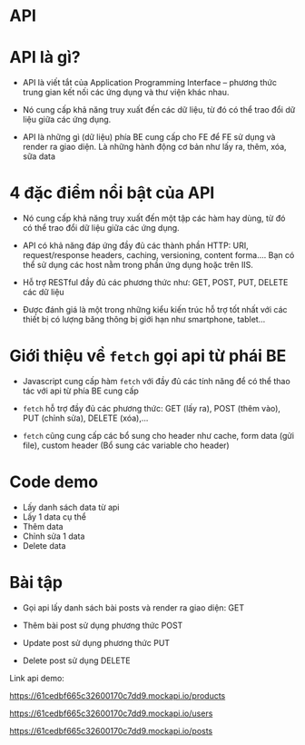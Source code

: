 # API

# API là gì?

- API là viết tắt của Application Programming Interface – phương thức trung gian kết nối các ứng dụng và thư viện khác nhau.

- Nó cung cấp khả năng truy xuất đến các dữ liệu, từ đó có thể trao đổi dữ liệu giữa các ứng dụng.

- API là những gì (dữ liệu) phía BE cung cấp cho FE để FE sử dụng và render ra giao diện. Là những hành động cơ bản như lấy ra, thêm, xóa, sữa data

# 4 đặc điểm nổi bật của API

- Nó cung cấp khả năng truy xuất đến một tập các hàm hay dùng, từ đó có thể trao đổi dữ liệu giữa các ứng dụng.

- API có khả năng đáp ứng đầy đủ các thành phần HTTP: URI, request/response headers, caching, versioning, content forma…. Bạn có thể sử dụng các host nằm trong phần ứng dụng hoặc trên IIS.

- Hỗ trợ RESTful đầy đủ các phương thức như: GET, POST, PUT, DELETE các dữ liệu

- Được đánh giá là một trong những kiểu kiến trúc hỗ trợ tốt nhất với các thiết bị có lượng băng thông bị giới hạn như smartphone, tablet…

# Giới thiệu về `fetch` gọi api từ phái BE

- Javascript cung cấp hàm `fetch` với đầy đủ các tính năng để có thể thao tác với api từ phía BE cung cấp

- `fetch` hỗ trợ đầy đủ các phương thức: GET (lấy ra), POST (thêm vào), PUT (chỉnh sửa), DELETE (xóa),...

- `fetch` cũng cung cấp các bổ sung cho header như cache, form data (gửi file), custom header (Bổ sung các variable cho header)

# Code demo

- Lấy danh sách data từ api
- Lấy 1 data cụ thể
- Thêm data
- Chỉnh sửa 1 data
- Delete data

# Bài tập

- Gọi api lấy danh sách bài posts và render ra giao diện: GET

- Thêm bài post sử dụng phương thức POST

- Update post sử dụng phương thức PUT

- Delete post sử dụng DELETE


Link api demo:

https://61cedbf665c32600170c7dd9.mockapi.io/products

https://61cedbf665c32600170c7dd9.mockapi.io/users

https://61cedbf665c32600170c7dd9.mockapi.io/posts